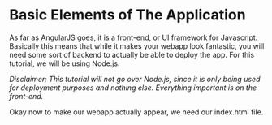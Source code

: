# Basic Elements of The Application

As far as AngularJS goes, it is a front-end, or UI framework for Javascript.  Basically this means that while it makes your webapp look fantastic, you will need some sort of backend to actually be able to deploy the app.  For this tutorial, we will be using Node.js.  

*Disclaimer:  This tutorial will not go over Node.js, since it is only being used for deployment purposes and nothing else.  Everything important is on the front-end.*

Okay now to make our webapp actually appear, we need our index.html file.
